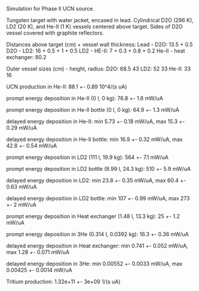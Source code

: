 Simulation for Phase II UCN source.

Tungsten target with water jacket, encased in lead.
Cylindrical D2O (296 K), LD2 (20 K), and He-II (1 K) vessels centered above target.
Sides of D2O vessel covered with graphite reflectors.

Distances above target (cm) + vessel wall thickness:
Lead - D2O: 13.5 + 0.5
D2O - LD2: 16 + 0.5 + 1 + 0.5
LD2 - HE-II: 7 + 0.3 + 0.8 + 0.2
He-II - heat exchanger: 80.2

Outer vessel sizes (cm) - height, radius:
D2O: 68.5 43
LD2: 52 33
He-II: 33 16

UCN production in He-II:
88.1 +- 0.89 10^4/(s uA)

prompt energy deposition in He-II (0 l, 0 kg):
76.8 +- 1.6 mW/uA

prompt energy deposition in He-II bottle (0 l, 0 kg):
64.9 +- 1.3 mW/uA

delayed energy deposition in He-II:
min 5.73 +- 0.18 mW/uA, max 15.3 +- 0.29 mW/uA

delayed energy deposition in He-II bottle:
min 16.9 +- 0.32 mW/uA, max 42.8 +- 0.54 mW/uA

prompt energy deposition in LD2 (111 l, 19.9 kg):
564 +- 7.1 mW/uA

prompt energy deposition in LD2 bottle (8.99 l, 24.3 kg):
510 +- 5.9 mW/uA

delayed energy deposition in LD2:
min 23.8 +- 0.35 mW/uA, max 60.4 +- 0.63 mW/uA

delayed energy deposition in LD2 bottle:
min 107 +- 0.99 mW/uA, max 273 +- 2 mW/uA

prompt energy deposition in Heat exchanger (1.48 l, 13.3 kg):
25 +- 1.2 mW/uA

prompt energy deposition in 3He (0.314 l, 0.0392 kg):
16.3 +- 0.36 mW/uA

delayed energy deposition in Heat exchanger:
min 0.741 +- 0.052 mW/uA, max 1.28 +- 0.071 mW/uA

delayed energy deposition in 3He:
min 0.00552 +- 0.0033 mW/uA, max 0.00425 +- 0.0014 mW/uA

Tritium production:
1.32e+11 +- 3e+09 1/(s uA)

